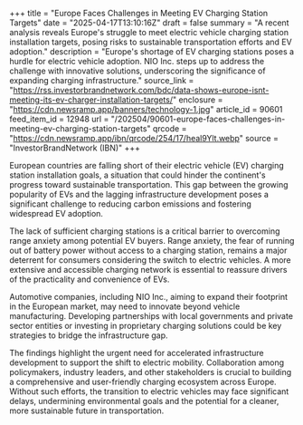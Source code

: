 +++
title = "Europe Faces Challenges in Meeting EV Charging Station Targets"
date = "2025-04-17T13:10:16Z"
draft = false
summary = "A recent analysis reveals Europe's struggle to meet electric vehicle charging station installation targets, posing risks to sustainable transportation efforts and EV adoption."
description = "Europe's shortage of EV charging stations poses a hurdle for electric vehicle adoption. NIO Inc. steps up to address the challenge with innovative solutions, underscoring the significance of expanding charging infrastructure."
source_link = "https://rss.investorbrandnetwork.com/bdc/data-shows-europe-isnt-meeting-its-ev-charger-installation-targets/"
enclosure = "https://cdn.newsramp.app/banners/technology-1.jpg"
article_id = 90601
feed_item_id = 12948
url = "/202504/90601-europe-faces-challenges-in-meeting-ev-charging-station-targets"
qrcode = "https://cdn.newsramp.app/ibn/qrcode/254/17/heal9Ylt.webp"
source = "InvestorBrandNetwork (IBN)"
+++

<p>European countries are falling short of their electric vehicle (EV) charging station installation goals, a situation that could hinder the continent's progress toward sustainable transportation. This gap between the growing popularity of EVs and the lagging infrastructure development poses a significant challenge to reducing carbon emissions and fostering widespread EV adoption.</p><p>The lack of sufficient charging stations is a critical barrier to overcoming range anxiety among potential EV buyers. Range anxiety, the fear of running out of battery power without access to a charging station, remains a major deterrent for consumers considering the switch to electric vehicles. A more extensive and accessible charging network is essential to reassure drivers of the practicality and convenience of EVs.</p><p>Automotive companies, including NIO Inc., aiming to expand their footprint in the European market, may need to innovate beyond vehicle manufacturing. Developing partnerships with local governments and private sector entities or investing in proprietary charging solutions could be key strategies to bridge the infrastructure gap.</p><p>The findings highlight the urgent need for accelerated infrastructure development to support the shift to electric mobility. Collaboration among policymakers, industry leaders, and other stakeholders is crucial to building a comprehensive and user-friendly charging ecosystem across Europe. Without such efforts, the transition to electric vehicles may face significant delays, undermining environmental goals and the potential for a cleaner, more sustainable future in transportation.</p>